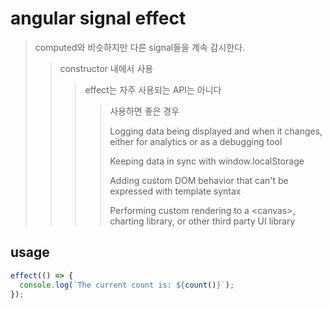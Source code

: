 # angular signal effect

> computed와 비슷하지만 다른 signal들을 계속 감시한다.
>
> > constructor 내에서 사용
> >
> > > effect는 자주 사용되는 API는 아니다
> > >
> > > > 사용하면 좋은 경우
> > > >
> > > > Logging data being displayed and when it changes, either for analytics or as a debugging tool
> > > >
> > > > Keeping data in sync with window.localStorage
> > > >
> > > > Adding custom DOM behavior that can't be expressed with template syntax
> > > >
> > > > Performing custom rendering to a \<canvas>, charting library, or other third party UI library

## usage

```ts
effect(() => {
  console.log(`The current count is: ${count()}`);
});
```

